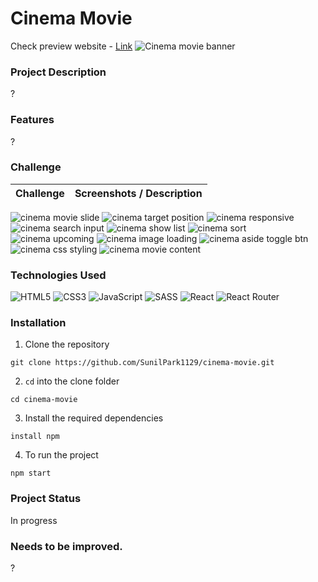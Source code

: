 # Cinema Movie
Check preview website - [Link](https://sunilpark1129.github.io/cinema-movie/)
![Cinema movie banner](https://user-images.githubusercontent.com/106734133/174677723-d29c940d-f2c1-43a2-9613-1a4d7e7c3814.jpg)

### Project Description
?
### Features
?
### Challenge
|Challenge|Screenshots / Description|
|:--:|:--:|
![cinema movie slide](https://user-images.githubusercontent.com/106734133/174715662-b8beddbd-a10e-450a-af44-73f292d9ed78.gif)
![cinema target position](https://user-images.githubusercontent.com/106734133/174716092-11d83db8-3e37-439a-8c59-b017e400967d.gif)
![cinema responsive](https://user-images.githubusercontent.com/106734133/174692296-77b41909-4c5c-4d4b-8856-3da6c2e7fdfa.jpg)
![cinema search input](https://user-images.githubusercontent.com/106734133/174692302-982e9e37-6720-4e1f-899c-57190b3655c2.gif)
![cinema show list](https://user-images.githubusercontent.com/106734133/174692310-1bd4c05e-691b-43f6-96fd-e75189928e58.gif)
![cinema sort](https://user-images.githubusercontent.com/106734133/174692315-0c36d4b6-8af4-4105-961f-927bf22dc075.jpg)
![cinema upcoming](https://user-images.githubusercontent.com/106734133/174692328-105157a8-078d-41ec-bfa0-ce2b1c6191ba.jpg)
![cinema image loading](https://user-images.githubusercontent.com/106734133/174692339-243e9fcb-4e01-4f83-b40b-4fdfabec5946.gif)
![cinema aside toggle btn](https://user-images.githubusercontent.com/106734133/174692366-61a9e12a-cf1b-4b32-8f82-cd148554abfd.gif)
![cinema css styling](https://user-images.githubusercontent.com/106734133/174692371-181bd4ac-a3db-41cb-9d2a-6661ab342636.jpg)
![cinema movie content](https://user-images.githubusercontent.com/106734133/174692381-299cea0f-8d36-4838-838d-9ea05208b837.jpg)

<!-- |Slideshow|<img src="https://user-images.githubusercontent.com/106734133/173249078-89dc6357-49bb-46dd-9ecf-aedb31601ff9.jpg" width="500" ><br>When you get to index 4 of the slide, right-clicking will go to the right and you will arrive at index 1 slide with animation effect. Along with this function, it is possible to move the slide by clicking the dots as well.|
|Mouse Follower|<img src="https://user-images.githubusercontent.com/106734133/173250452-3a4f356b-2554-46dd-b813-6ed73d51efef.jpg" width="500"><br>The picture in the About section will move towards the user's mouse. It's made with a challenging stance and has no features other than a visual design.|
|Side Navigation|<img src="https://user-images.githubusercontent.com/106734133/173249502-7974c406-ad9c-459e-b997-6e748cd256ed.jpg"><br>This Feature allows you to move between sections easily. It automatically disappears when you are not hovering over the mouse or scrolling.|
|Photo Editor|<img src="https://user-images.githubusercontent.com/106734133/173249772-2547285d-120f-4352-a0e0-08dbd2bd96d8.jpg" width="500" ><br>Allows you to change the color and filter of the photo when you click the button.|
|Input Form|<img src="https://user-images.githubusercontent.com/106734133/173250101-3515e8d6-2d04-4d8b-ad30-ea0c9f2e2e98.jpg" width="500"><br>When the user writes a message, they must fill in all the values of the input before they can click the send button. What the user needs to write is expressed as a status display.| -->
### Technologies Used
![HTML5](https://img.shields.io/badge/html5-%23E34F26.svg?style=for-the-badge&logo=html5&logoColor=white) ![CSS3](https://img.shields.io/badge/css3-%231572B6.svg?style=for-the-badge&logo=css3&logoColor=white) ![JavaScript](https://img.shields.io/badge/javascript-%23323330.svg?style=for-the-badge&logo=javascript&logoColor=%23F7DF1E) ![SASS](https://img.shields.io/badge/SASS-hotpink.svg?style=for-the-badge&logo=SASS&logoColor=white) ![React](https://img.shields.io/badge/react-%2320232a.svg?style=for-the-badge&logo=react&logoColor=%2361DAFB) ![React Router](https://img.shields.io/badge/React_Router-CA4245?style=for-the-badge&logo=react-router&logoColor=white)
### Installation
1. Clone the repository
```
git clone https://github.com/SunilPark1129/cinema-movie.git
```
2. ```cd``` into the clone folder
```
cd cinema-movie
```
3. Install the required dependencies
```
install npm
```
4. To run the project
```
npm start
```
### Project Status
In progress
### Needs to be improved.
?
